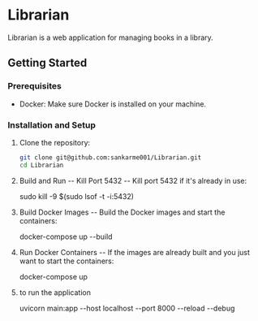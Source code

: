 # Librarian

Librarian is a web application for managing books in a library.

## Getting Started

### Prerequisites

- Docker: Make sure Docker is installed on your machine.

### Installation and Setup

1. Clone the repository:
   ```bash
   git clone git@github.com:sankarme001/Librarian.git
   cd Librarian

2. Build and Run
-- Kill Port 5432
-- Kill port 5432 if it's already in use:

    sudo kill -9 $(sudo lsof -t -i:5432)

3. Build Docker Images
-- Build the Docker images and start the containers:

    docker-compose up --build

4. Run Docker Containers
-- If the images are already built and you just want to start the containers:

    docker-compose up

5. to run the application

    uvicorn main:app --host localhost --port 8000 --reload --debug 


